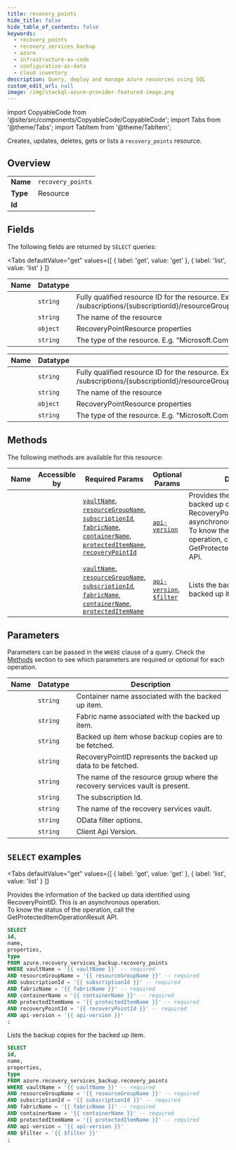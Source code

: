 ```yaml
--- 
title: recovery_points
hide_title: false
hide_table_of_contents: false
keywords:
  - recovery_points
  - recovery_services_backup
  - azure
  - infrastructure-as-code
  - configuration-as-data
  - cloud inventory
description: Query, deploy and manage azure resources using SQL
custom_edit_url: null
image: /img/stackql-azure-provider-featured-image.png
---
```


import CopyableCode from '@site/src/components/CopyableCode/CopyableCode';
import Tabs from '@theme/Tabs';
import TabItem from '@theme/TabItem';

Creates, updates, deletes, gets or lists a <code>recovery_points</code> resource.

## Overview
<table><tbody>
<tr><td><b>Name</b></td><td><code>recovery_points</code></td></tr>
<tr><td><b>Type</b></td><td>Resource</td></tr>
<tr><td><b>Id</b></td><td><CopyableCode code="azure.recovery_services_backup.recovery_points" /></td></tr>
</tbody></table>

## Fields

The following fields are returned by `SELECT` queries:

<Tabs
    defaultValue="get"
    values={[
        { label: 'get', value: 'get' },
        { label: 'list', value: 'list' }
    ]}
>
<TabItem value="get">

<table>
<thead>
    <tr>
    <th>Name</th>
    <th>Datatype</th>
    <th>Description</th>
    </tr>
</thead>
<tbody>
<tr>
    <td><CopyableCode code="id" /></td>
    <td><code>string</code></td>
    <td>Fully qualified resource ID for the resource. Ex - /subscriptions/&#123;subscriptionId&#125;/resourceGroups/&#123;resourceGroupName&#125;/providers/&#123;resourceProviderNamespace&#125;/&#123;resourceType&#125;/&#123;resourceName&#125;</td>
</tr>
<tr>
    <td><CopyableCode code="name" /></td>
    <td><code>string</code></td>
    <td>The name of the resource</td>
</tr>
<tr>
    <td><CopyableCode code="properties" /></td>
    <td><code>object</code></td>
    <td>RecoveryPointResource properties</td>
</tr>
<tr>
    <td><CopyableCode code="type" /></td>
    <td><code>string</code></td>
    <td>The type of the resource. E.g. "Microsoft.Compute/virtualMachines" or "Microsoft.Storage/storageAccounts"</td>
</tr>
</tbody>
</table>
</TabItem>
<TabItem value="list">

<table>
<thead>
    <tr>
    <th>Name</th>
    <th>Datatype</th>
    <th>Description</th>
    </tr>
</thead>
<tbody>
<tr>
    <td><CopyableCode code="id" /></td>
    <td><code>string</code></td>
    <td>Fully qualified resource ID for the resource. Ex - /subscriptions/&#123;subscriptionId&#125;/resourceGroups/&#123;resourceGroupName&#125;/providers/&#123;resourceProviderNamespace&#125;/&#123;resourceType&#125;/&#123;resourceName&#125;</td>
</tr>
<tr>
    <td><CopyableCode code="name" /></td>
    <td><code>string</code></td>
    <td>The name of the resource</td>
</tr>
<tr>
    <td><CopyableCode code="properties" /></td>
    <td><code>object</code></td>
    <td>RecoveryPointResource properties</td>
</tr>
<tr>
    <td><CopyableCode code="type" /></td>
    <td><code>string</code></td>
    <td>The type of the resource. E.g. "Microsoft.Compute/virtualMachines" or "Microsoft.Storage/storageAccounts"</td>
</tr>
</tbody>
</table>
</TabItem>
</Tabs>

## Methods

The following methods are available for this resource:

<table>
<thead>
    <tr>
    <th>Name</th>
    <th>Accessible by</th>
    <th>Required Params</th>
    <th>Optional Params</th>
    <th>Description</th>
    </tr>
</thead>
<tbody>
<tr>
    <td><a href="#get"><CopyableCode code="get" /></a></td>
    <td><CopyableCode code="select" /></td>
    <td><a href="#parameter-vaultName"><code>vaultName</code></a>, <a href="#parameter-resourceGroupName"><code>resourceGroupName</code></a>, <a href="#parameter-subscriptionId"><code>subscriptionId</code></a>, <a href="#parameter-fabricName"><code>fabricName</code></a>, <a href="#parameter-containerName"><code>containerName</code></a>, <a href="#parameter-protectedItemName"><code>protectedItemName</code></a>, <a href="#parameter-recoveryPointId"><code>recoveryPointId</code></a></td>
    <td><a href="#parameter-api-version"><code>api-version</code></a></td>
    <td>Provides the information of the backed up data identified using RecoveryPointID. This is an asynchronous operation.<br />To know the status of the operation, call the GetProtectedItemOperationResult API.</td>
</tr>
<tr>
    <td><a href="#list"><CopyableCode code="list" /></a></td>
    <td><CopyableCode code="select" /></td>
    <td><a href="#parameter-vaultName"><code>vaultName</code></a>, <a href="#parameter-resourceGroupName"><code>resourceGroupName</code></a>, <a href="#parameter-subscriptionId"><code>subscriptionId</code></a>, <a href="#parameter-fabricName"><code>fabricName</code></a>, <a href="#parameter-containerName"><code>containerName</code></a>, <a href="#parameter-protectedItemName"><code>protectedItemName</code></a></td>
    <td><a href="#parameter-api-version"><code>api-version</code></a>, <a href="#parameter-$filter"><code>$filter</code></a></td>
    <td>Lists the backup copies for the backed up item.</td>
</tr>
</tbody>
</table>

## Parameters

Parameters can be passed in the `WHERE` clause of a query. Check the [Methods](#methods) section to see which parameters are required or optional for each operation.

<table>
<thead>
    <tr>
    <th>Name</th>
    <th>Datatype</th>
    <th>Description</th>
    </tr>
</thead>
<tbody>
<tr id="parameter-containerName">
    <td><CopyableCode code="containerName" /></td>
    <td><code>string</code></td>
    <td>Container name associated with the backed up item.</td>
</tr>
<tr id="parameter-fabricName">
    <td><CopyableCode code="fabricName" /></td>
    <td><code>string</code></td>
    <td>Fabric name associated with the backed up item.</td>
</tr>
<tr id="parameter-protectedItemName">
    <td><CopyableCode code="protectedItemName" /></td>
    <td><code>string</code></td>
    <td>Backed up item whose backup copies are to be fetched.</td>
</tr>
<tr id="parameter-recoveryPointId">
    <td><CopyableCode code="recoveryPointId" /></td>
    <td><code>string</code></td>
    <td>RecoveryPointID represents the backed up data to be fetched.</td>
</tr>
<tr id="parameter-resourceGroupName">
    <td><CopyableCode code="resourceGroupName" /></td>
    <td><code>string</code></td>
    <td>The name of the resource group where the recovery services vault is present.</td>
</tr>
<tr id="parameter-subscriptionId">
    <td><CopyableCode code="subscriptionId" /></td>
    <td><code>string</code></td>
    <td>The subscription Id.</td>
</tr>
<tr id="parameter-vaultName">
    <td><CopyableCode code="vaultName" /></td>
    <td><code>string</code></td>
    <td>The name of the recovery services vault.</td>
</tr>
<tr id="parameter-$filter">
    <td><CopyableCode code="$filter" /></td>
    <td><code>string</code></td>
    <td>OData filter options.</td>
</tr>
<tr id="parameter-api-version">
    <td><CopyableCode code="api-version" /></td>
    <td><code>string</code></td>
    <td>Client Api Version.</td>
</tr>
</tbody>
</table>

## `SELECT` examples

<Tabs
    defaultValue="get"
    values={[
        { label: 'get', value: 'get' },
        { label: 'list', value: 'list' }
    ]}
>
<TabItem value="get">

Provides the information of the backed up data identified using RecoveryPointID. This is an asynchronous operation.<br />To know the status of the operation, call the GetProtectedItemOperationResult API.

```sql
SELECT
id,
name,
properties,
type
FROM azure.recovery_services_backup.recovery_points
WHERE vaultName = '{{ vaultName }}' -- required
AND resourceGroupName = '{{ resourceGroupName }}' -- required
AND subscriptionId = '{{ subscriptionId }}' -- required
AND fabricName = '{{ fabricName }}' -- required
AND containerName = '{{ containerName }}' -- required
AND protectedItemName = '{{ protectedItemName }}' -- required
AND recoveryPointId = '{{ recoveryPointId }}' -- required
AND api-version = '{{ api-version }}'
;
```
</TabItem>
<TabItem value="list">

Lists the backup copies for the backed up item.

```sql
SELECT
id,
name,
properties,
type
FROM azure.recovery_services_backup.recovery_points
WHERE vaultName = '{{ vaultName }}' -- required
AND resourceGroupName = '{{ resourceGroupName }}' -- required
AND subscriptionId = '{{ subscriptionId }}' -- required
AND fabricName = '{{ fabricName }}' -- required
AND containerName = '{{ containerName }}' -- required
AND protectedItemName = '{{ protectedItemName }}' -- required
AND api-version = '{{ api-version }}'
AND $filter = '{{ $filter }}'
;
```
</TabItem>
</Tabs>
